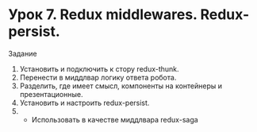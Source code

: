 # Урок 7. Redux middlewares. Redux-persist.

Задание
1. Установить и подключить к стору redux-thunk.
2. Перенести в миддлвар логику ответа робота.
3. Разделить, где имеет смысл, компоненты на контейнеры и презентационные.
4. Установить и настроить redux-persist.
5. * Использовать в качестве миддлвара redux-saga
